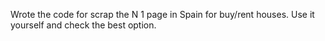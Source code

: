 Wrote the code for scrap the N 1 page in Spain for buy/rent houses. Use it yourself and check the best option.
